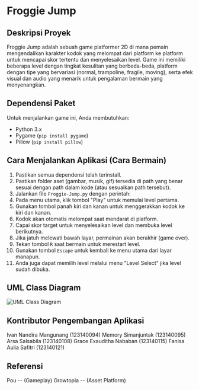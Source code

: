# Froggie Jump

## Deskripsi Proyek
Froggie Jump adalah sebuah game platformer 2D di mana pemain mengendalikan karakter kodok yang melompat dari platform ke platform untuk mencapai skor tertentu dan menyelesaikan level. Game ini memiliki beberapa level dengan tingkat kesulitan yang berbeda-beda, platform dengan tipe yang bervariasi (normal, trampoline, fragile, moving), serta efek visual dan audio yang menarik untuk pengalaman bermain yang menyenangkan.

## Dependensi Paket
Untuk menjalankan game ini, Anda membutuhkan:
- Python 3.x
- Pygame (`pip install pygame`)
- Pillow (`pip install pillow`)

## Cara Menjalankan Aplikasi (Cara Bermain)
1. Pastikan semua dependensi telah terinstall.
2. Pastikan folder aset (gambar, musik, gif) tersedia di path yang benar sesuai dengan path dalam kode (atau sesuaikan path tersebut).
3. Jalankan file `Froggie-Jump.py` dengan perintah:
4. Pada menu utama, klik tombol "Play" untuk memulai level pertama.
5. Gunakan tombol panah kiri dan kanan untuk menggerakkan kodok ke kiri dan kanan.
6. Kodok akan otomatis melompat saat mendarat di platform.
7. Capai skor target untuk menyelesaikan level dan membuka level berikutnya.
8. Jika jatuh melewati bawah layar, permainan akan berakhir (game over).
9. Tekan tombol `R` saat bermain untuk merestart level.
10. Gunakan tombol `Escape` untuk kembali ke menu utama dari layar manapun.
11. Anda juga dapat memilih level melalui menu "Level Select" jika level sudah dibuka.

## UML Class Diagram
![UML Class Diagram](main/UML_Froggie_Jump.jpeg)

## Kontributor Pengembangan Aplikasi
Ivan Nandira Mangunang (123140094)
Memory Simanjuntak (123140095)
Arsa Salsabila (123140108)
Grace Exauditha Nababan (123140115)
Fanisa Aulia Safitri (123140121)

## Referensi
Pou -- (Gameplay)
Growtopia -- (Asset Platform)
